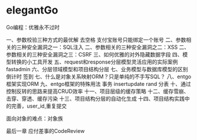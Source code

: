 # elegantGo
Go编程：优雅永不过时

一、参数校验三种方式的最优解
去空格 支付宝账号只能绑定一个账号
二、参数相关的三种安全漏洞之一：SQL注入
二、参数相关的三种安全漏洞之二：XSS
二、参数相关的三种安全漏洞之三：CSRF
三、如何优雅的对外隐藏数据字段
四、模型转换的小工具开发
五、request和response分层模型灵活应用的实际案例 fastadmin
六、分层领域模型和项目结构分层
七、业务模型与数据库模型的区别 倒计时 签到
七、什么是对象关系映射ORM？只是单纯的不手写SQL？
八、entgo框架实现ORM
九、entgo框架的特殊用法 事务 insertupdate rand 分表 
十、通过控制反转的思路来提高CRUD效率
十一、项目层级的缓存策略
十二、缓存雪崩、击穿、穿透、缓存污染
十三、项目结构分层的自动化生成
十四、项目结构实践中的完善，user_id,重复提交

面向对象的难点：对象族

最后一章 应付差事的CodeReview